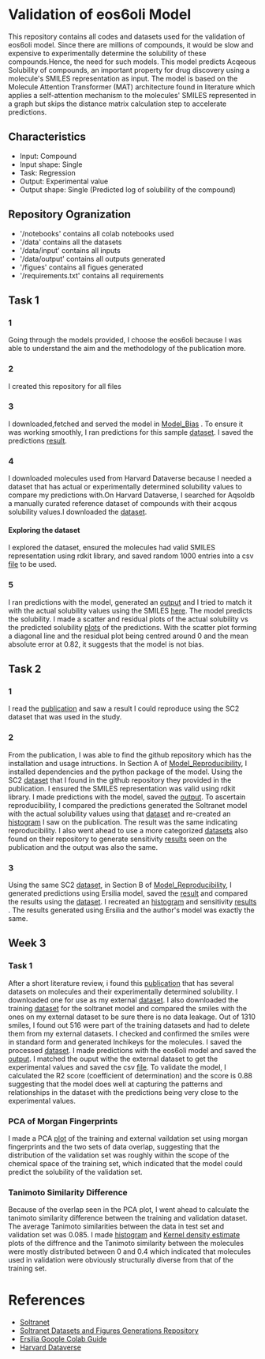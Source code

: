 # Validation of eos6oli Model
This repository contains all codes and datasets used for the validation of eos6oli model. Since there are millions of compounds, it would be slow and expensive to experimentally determine the solubility of these compounds.Hence, the need for such models. This model predicts Acqeous Solubility of compounds, an important property for drug discovery using a molecule's SMILES representation as input. The model is based on the Molecule Attention Transformer (MAT) architecture found in literature which applies a self-attention mechanism to the molecules' SMILES represented in a graph but skips the distance matrix calculation step to accelerate predictions.
## Characteristics
* Input: Compound
* Input shape: Single
* Task: Regression
* Output: Experimental value
* Output shape: Single (Predicted log of solubility of the compound)

## Repository Ogranization
* '/notebooks' contains all colab notebooks used
* '/data' contains all the datasets
* '/data/input' contains all inputs
* '/data/output' contains all outputs generated
* '/figues' contains all figues generated
* '/requirements.txt' contains all requirements

## Task 1
### 1
Going through the models provided, I choose the eos6oli because I was able to understand the aim and the methodology of the publication more.
### 2
I created this repository for all files
### 3
I downloaded,fetched and served the model in [Model_Bias](/notebooks/Model_Bias.ipynb) . To ensure it was working smoothly, I ran predictions for this sample [dataset](/data/input/eml_canonical.csv). I saved the predictions [result](/data/output/eos6oli_output.csv).
### 4
I downloaded molecules used from Harvard Dataverse because I needed a dataset that has actual or experimentally determined solubility values to compare my predictions with.On Harvard Dataverse, I searched for Aqsoldb a manually curated reference dataset of compounds with their acqous solubility values.I downloaded the [dataset](/data/input/curated-solubility-dataset.csv).
#### Exploring the dataset
I explored the dataset, ensured the molecules had valid SMILES representation using rdkit library, and saved random 1000 entries into a csv [file](/data/input/1000molecules.csv) to be used.
### 5
I ran predictions with the model, generated an [output](/data/output/1000predictions.csv) and I tried to match it with the actual solubility values using the SMILES [here](/data/output/predictions.csv). The model predicts the solubility. I made a scatter and residual plots of the actual solubility vs the predicted solubility [plots](/figures/1000molecules) of the predictions. With the scatter plot forming a diagonal line and the residual plot being centred around 0 and the mean absolute error at 0.82, it suggests that the model is not bias.

## Task 2
### 1
I read the [publication](/eos6oli.pdf) and saw a result I could reproduce using the SC2 dataset that was used in the study. 
### 2
From the publication, I was able to find the github repository which has the installation and usage intructions. In Section A of  [Model_Reproducibility](/notebooks/Model_Reproducibility.ipynb), I installed dependencies and the python package of the model. Using the SC2 [dataset](/data/input/llinas2020_raw.csv) that I found in the github repository they provided in the publication. I ensured the SMILES representation was valid using rdkit library. I made predictions with the model, saved the [output](/data/output/SoltranetPredictions.csv). To ascertain reproducibility, I compared the predictions generated the Soltranet model with the actual solubility values using that [dataset](/data/input/merged_predictions.csv) and re-created an [histogram](/figures/Soltranet/Reproducibility_plot.png) I saw on the publication. The result was the same indicating reproducibility. I also went ahead to use a more categorized [datasets](/data/input/SensitivityDatasets) also found on their repository to generate sensitivity [results](/figures/Soltranet/Sensitivity) seen on the publication and the output was also the same.
### 3
Using the same SC2 [dataset](/data/input/llinas2020_raw.csv), in Section B of [Model_Reproducibility](/notebooks/Model_Reproducibility.ipynb), I generated predictions using Ersilia model, saved the [result](/data/output/ErsiliaSoltranet.csv) and compared the results using the [dataset](/data/input/merged_Ersiliapredictions.csv). I recreated an [histogram](/figures/Ersilia/Reproducibility_plotErsilia.png) and sensitivity [results](/figures/Ersilia/Sensitivity) . The results generated using Ersilia and the author's model was exactly the same.

## Week 3
### Task 1
After a short literature review, i found this [publication](/Publication.pdf) that has several datasets on molecules and their experimentally determined solubility. I downloaded one for use as my external [dataset](/data/input/aqua_stand.csv). I also downloaded the training [dataset](/data/input/aqsol.csv) for the soltranet model and compared the smiles with the ones on my external dataset to be sure there is no data leakage. Out of 1310 smiles, I found out 516 were part of the training datasets and had to delete them from my external datasets. I checked and confirmed the smiles were in standard form and generated Inchikeys for the molecules. I saved the processed [dataset](/data/output/noLeaks_data.csv). I made predictions with the eos6oli model and saved the [output](/data/output/ErsiliaValidation.csv). I matched the ouput withe the external dataset to get the experimental values and saved the csv [file](/data/output/merged_ErsiliaValidation.csv). To validate the model, I calculated the R2 score (coefficient of determination) and the score is 0.88 suggesting that the model does well at capturing the patterns and relationships in the dataset with the predictions being very close to the experimental values.

### PCA of Morgan Fingerprints
I made a PCA [plot](/figures/PCA/PCAMorganFingerprints_plot.png) of the training and external vaildation set using morgan fingerprints and the two sets of data overlap, suggesting that the distribution of the validation set was roughly within the scope of the chemical space of the training set, which indicated that the model could predict the solubility of the validation set.

### Tanimoto Similarity Difference
Because of the overlap seen in the PCA plot, I went ahead to calculate the tanimoto similarity difference between the training and validation dataset. The average Tanimoto similarities between the data in test set and validation set was 0.085. I made [histogram](/figures/TanimotoSimilarity/TanimotoSimilarity_plot.png) and [Kernel density estimate](/figures/TanimotoSimilarity/TanimotoSimilarity2_plot.png) plots of the diffrence and the Tanimoto similarity between the molecules were mostly distributed between 0 and 0.4 which indicated that molecules used in validation were obviously structurally diverse from that of the training set.

# References
* [Soltranet](https://github.com/gnina/SolTranNet)
* [Soltranet Datasets and Figures Generations Repository](https://github.com/francoep/SolTranNet_paper)
* [Ersilia Google Colab Guide](https://github.com/ersilia-os/ersilia/blob/master/notebooks/ersilia-on-colab.ipynb)
* [Harvard Dataverse](https://dataverse.harvard.edu/)
